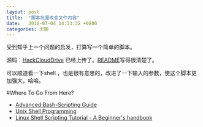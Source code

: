 ```yaml
---
layout: post
title:  "脚本批量改变文件内容"
date:   2016-07-04 14:33:32 +0800
categories: 无聊
---
```

受到知乎上一个问题的启发，打算写一个简单的脚本。

源码：[HackCloudDrive](https://github.com/toolazytoname/HackCloudDrive) 已经上传了。[README](https://github.com/toolazytoname/HackCloudDrive/blob/master/README.md)写得很清楚了。

可以顺道看一下shell ，也是很有意思的，改进了一下输入的参数，使这个脚本更加强大，哈哈。


#Where To Go From Here?



- [Advanced Bash-Scripting Guide](http://tldp.org/LDP/abs/html/)
- [Unix Shell Programming](http://www.tutorialspoint.com/unix/unix-shell.htm)
- [Linux Shell Scripting Tutorial - A Beginner's handbook](http://www.tutorialspoint.com/unix/unix-shell.htm)
